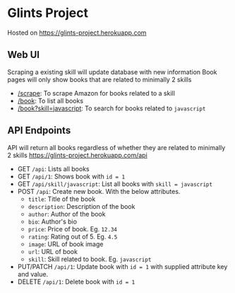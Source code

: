 # Glints Project
Hosted on https://glints-project.herokuapp.com

## Web UI
Scraping a existing skill will update database with new information
Book pages will only show books that are related to minimally 2 skills

- [/scrape](https://glints-project.herokuapp.com/scrape): To scrape Amazon for books related to a skill
- [/book](https://glints-project.herokuapp.com/book): To list all books
- [/book?skill=javascript](https://glints-project.herokuapp.com/book?skill=javascript): To search for books related to `javascript`

## API Endpoints
API will return all books regardless of whether they are related to minimally 2 skills
https://glints-project.herokuapp.com/api

- GET `/api`: Lists all books
- GET `/api/1`: Shows book with `id = 1`
- GET `/api/skill/javascript`: List all books with `skill = javascript`
- POST `/api`: Create new book. With the below attributes.
	- `title`: Title of the book
	- `description`: Description of the book
	- `author`: Author of the book
	- `bio`: Author's bio
	- `price`: Price of book. Eg. `12.34`
	- `rating`: Rating out of 5. Eg. `4.5`
	- `image`: URL of book image
	- `url`: URL of book
	- `skill`: Skill related to book. Eg. `javascript`
- PUT/PATCH `/api/1`: Update book with `id = 1` with supplied attribute key and value.
- DELETE `/api/1`: Delete book with `id = 1`
